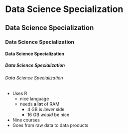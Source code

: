 # Data Science Specialization
## Data Science Specialization
### Data Science Specialization 
#### Data Science Specialization 
##### Data Science Specialization 
###### Data Science Specialization 

* Uses R
  * nice language
  * needs **a lot** of RAM
    * 4 GB is *lower* side
    * 16 GB _would_ be nice
* Nine courses 
* Goes from raw data to data products
